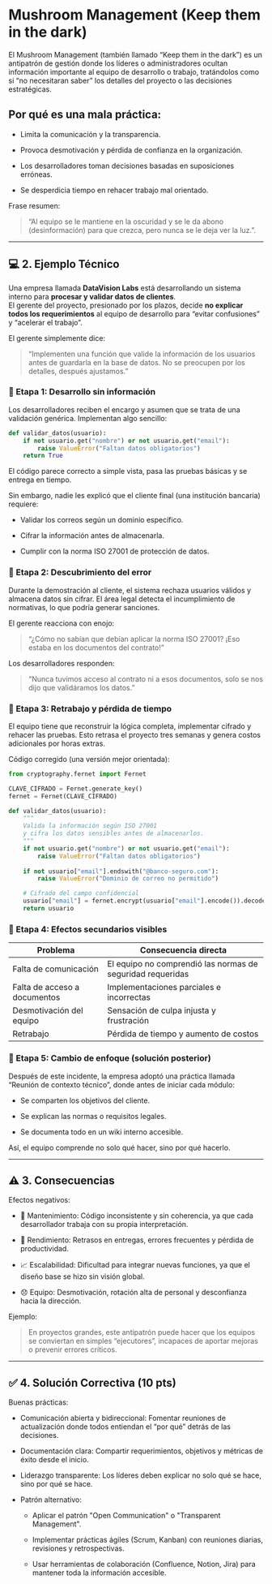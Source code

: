 # Mushroom Management (Keep them in the dark)

El Mushroom Management (también llamado “Keep them in the dark”) es un antipatrón de gestión donde los líderes o administradores ocultan información importante al equipo de desarrollo o trabajo, tratándolos como si “no necesitaran saber” los detalles del proyecto o las decisiones estratégicas.

## Por qué es una mala práctica:

* Limita la comunicación y la transparencia.

* Provoca desmotivación y pérdida de confianza en la organización.

* Los desarrolladores toman decisiones basadas en suposiciones erróneas.

* Se desperdicia tiempo en rehacer trabajo mal orientado.

Frase resumen:

> “Al equipo se le mantiene en la oscuridad y se le da abono (desinformación) para que crezca, pero nunca se le deja ver la luz.”.

---

## 💻 2. Ejemplo Técnico 

Una empresa llamada **DataVision Labs** está desarrollando un sistema interno para **procesar y validar datos de clientes**.  
El gerente del proyecto, presionado por los plazos, decide **no explicar todos los requerimientos** al equipo de desarrollo para “evitar confusiones” y “acelerar el trabajo”.  

El gerente simplemente dice:

> “Implementen una función que valide la información de los usuarios antes de guardarla en la base de datos. No se preocupen por los detalles, después ajustamos.”

### 🔹 Etapa 1: Desarrollo sin información

Los desarrolladores reciben el encargo y asumen que se trata de una validación genérica. Implementan algo sencillo:
```Python
def validar_datos(usuario):
    if not usuario.get("nombre") or not usuario.get("email"):
        raise ValueError("Faltan datos obligatorios")
    return True
```

El código parece correcto a simple vista, pasa las pruebas básicas y se entrega en tiempo.

Sin embargo, nadie les explicó que el cliente final (una institución bancaria) requiere:

* Validar los correos según un dominio específico.

* Cifrar la información antes de almacenarla.

* Cumplir con la norma ISO 27001 de protección de datos.

### 🔹 Etapa 2: Descubrimiento del error

Durante la demostración al cliente, el sistema rechaza usuarios válidos y almacena datos sin cifrar.
El área legal detecta el incumplimiento de normativas, lo que podría generar sanciones.

El gerente reacciona con enojo:

> “¿Cómo no sabían que debían aplicar la norma ISO 27001? ¡Eso estaba en los documentos del contrato!”

Los desarrolladores responden:

> “Nunca tuvimos acceso al contrato ni a esos documentos, solo se nos dijo que validáramos los datos.”

### 🔹 Etapa 3: Retrabajo y pérdida de tiempo

El equipo tiene que reconstruir la lógica completa, implementar cifrado y rehacer las pruebas.
Esto retrasa el proyecto tres semanas y genera costos adicionales por horas extras.

Código corregido (una versión mejor orientada):
```Python
from cryptography.fernet import Fernet

CLAVE_CIFRADO = Fernet.generate_key()
fernet = Fernet(CLAVE_CIFRADO)

def validar_datos(usuario):
    """
    Valida la información según ISO 27001
    y cifra los datos sensibles antes de almacenarlos.
    """
    if not usuario.get("nombre") or not usuario.get("email"):
        raise ValueError("Faltan datos obligatorios")
    
    if not usuario["email"].endswith("@banco-seguro.com"):
        raise ValueError("Dominio de correo no permitido")

    # Cifrado del campo confidencial
    usuario["email"] = fernet.encrypt(usuario["email"].encode()).decode()
    return usuario
```
### 🔹 Etapa 4: Efectos secundarios visibles

| Problema                     | Consecuencia directa                                       |
| ---------------------------- | ---------------------------------------------------------- |
| Falta de comunicación        | El equipo no comprendió las normas de seguridad requeridas |
| Falta de acceso a documentos | Implementaciones parciales e incorrectas                   |
| Desmotivación del equipo     | Sensación de culpa injusta y frustración                   |
| Retrabajo                    | Pérdida de tiempo y aumento de costos                      |

### 🔹 Etapa 5: Cambio de enfoque (solución posterior)

Después de este incidente, la empresa adoptó una práctica llamada “Reunión de contexto técnico”, donde antes de iniciar cada módulo:

* Se comparten los objetivos del cliente.

* Se explican las normas o requisitos legales.

* Se documenta todo en un wiki interno accesible.

Así, el equipo comprende no solo qué hacer, sino por qué hacerlo.

---

## ⚠️ 3. Consecuencias

Efectos negativos:

* 🔧 Mantenimiento: Código inconsistente y sin coherencia, ya que cada desarrollador trabaja con su propia interpretación.

* 🚀 Rendimiento: Retrasos en entregas, errores frecuentes y pérdida de productividad.

* 📈 Escalabilidad: Dificultad para integrar nuevas funciones, ya que el diseño base se hizo sin visión global.

* 😞 Equipo: Desmotivación, rotación alta de personal y desconfianza hacia la dirección.

Ejemplo:
> En proyectos grandes, este antipatrón puede hacer que los equipos se conviertan en simples “ejecutores”, incapaces de aportar mejoras o prevenir errores críticos.

---

## ✅ 4. Solución Correctiva (10 pts)

Buenas prácticas:

* Comunicación abierta y bidireccional: Fomentar reuniones de actualización donde todos entiendan el “por qué” detrás de las decisiones.

* Documentación clara: Compartir requerimientos, objetivos y métricas de éxito desde el inicio.

* Liderazgo transparente: Los líderes deben explicar no solo qué se hace, sino por qué se hace.

* Patrón alternativo:

  * Aplicar el patrón "Open Communication" o "Transparent Management".

  * Implementar prácticas ágiles (Scrum, Kanban) con reuniones diarias, revisiones y retrospectivas.

  * Usar herramientas de colaboración (Confluence, Notion, Jira) para mantener toda la información accesible.

